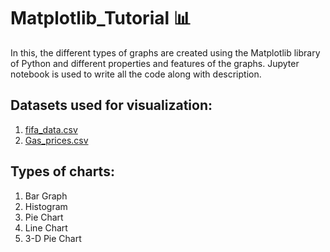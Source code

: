 # Matplotlib_Tutorial 📊
In this, the different types of graphs are created using the Matplotlib library of Python and different properties and features of the graphs. 
Jupyter notebook is used to write all the code along with description.

## Datasets used for visualization:
1. [fifa_data.csv](https://github.com/chiragrathi24/Matplotlib_Tutorial/blob/main/fifa_data.csv)
2. [Gas_prices.csv](https://github.com/chiragrathi24/Matplotlib_Tutorial/blob/main/gas_prices.csv)

## Types of charts:
1.  Bar Graph
2.  Histogram
3.  Pie Chart
4.  Line Chart
5.  3-D Pie Chart
